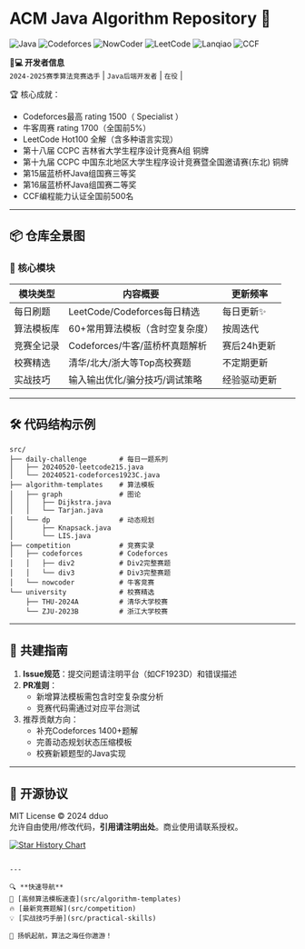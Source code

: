 # ACM Java Algorithm Repository 🚀

![Java](https://img.shields.io/badge/Java-17+-orange)
![Codeforces](https://img.shields.io/badge/Codeforces-1400-blue)
![NowCoder](https://img.shields.io/badge/牛客周赛-1700-red)
![LeetCode](https://img.shields.io/badge/LeetCode-Hot100%20全解-success)
![Lanqiao](https://img.shields.io/badge/蓝桥杯-国三-9cf)
![CCF](https://img.shields.io/badge/CCF算法大赛-全国前500-important)

**👨💻 开发者信息**  
`2024-2025赛季算法竞赛选手` | `Java后端开发者` | `在役` | 

🏆 核心成就：
- Codeforces最高 rating 1500（ Specialist ）
- 牛客周赛 rating 1700（全国前5%）
- LeetCode Hot100 全解（含多种语言实现）
- 第十八届 CCPC 吉林省大学生程序设计竞赛A组 铜牌
- 第十九届 CCPC 中国东北地区大学生程序设计竞赛暨全国邀请赛(东北) 铜牌
- 第15届蓝桥杯Java组国赛三等奖
- 第16届蓝桥杯Java组国赛二等奖
- CCF编程能力认证全国前500名
---

## 📦 仓库全景图

### 🌟 核心模块
| 模块类型         | 内容概要                          | 更新频率      |
|------------------|----------------------------------|-------------|
| 每日刷题         | LeetCode/Codeforces每日精选      | 每日更新✨    |
| 算法模板库       | 60+常用算法模板（含时空复杂度）   | 按周迭代     |
| 竞赛全记录       | Codeforces/牛客/蓝桥杯真题解析    | 赛后24h更新  |
| 校赛精选         | 清华/北大/浙大等Top高校赛题       | 不定期更新   |
| 实战技巧         | 输入输出优化/骗分技巧/调试策略     | 经验驱动更新 |

---

## 🛠️ 代码结构示例

```text
src/
├── daily-challenge        # 每日一题系列
│   ├── 20240520-leetcode215.java
│   └── 20240521-codeforces1923C.java
├── algorithm-templates    # 算法模板
│   ├── graph              # 图论
│   │   ├── Dijkstra.java
│   │   └── Tarjan.java
│   └── dp                 # 动态规划
│       ├── Knapsack.java
│       └── LIS.java
├── competition            # 竞赛实录
│   ├── codeforces         # Codeforces
│   │   ├── div2           # Div2完整赛题
│   │   └── div3           # Div3完整赛题
│   └── nowcoder           # 牛客竞赛
└── university             # 校赛精选
    ├── THU-2024A          # 清华大学校赛
    └── ZJU-2023B          # 浙江大学校赛
```

---

## 🤝 共建指南
1. **Issue规范**：提交问题请注明平台（如CF1923D）和错误描述
2. **PR准则**：
    - 新增算法模板需包含时空复杂度分析
    - 竞赛代码需通过对应平台测试
3. 推荐贡献方向：
    - 补充Codeforces 1400+题解
    - 完善动态规划状态压缩模板
    - 校赛新颖题型的Java实现

---

## 📜 开源协议
MIT License © 2024 dduo  
允许自由使用/修改代码，**引用请注明出处**。商业使用请联系授权。

[![Star History Chart](https://api.star-history.com/svg?repos=Dddddduo/acm-java-algorithm&type=Date)](https://star-history.com/#Dddddduo/acm-java-algorithm&Date)
```

---

🔍 **快速导航**  
📌 [高频算法模板速查](src/algorithm-templates)  
🔥 [最新竞赛题解](src/competition)  
💡 [实战技巧手册](src/practical-skills)  

🚢 扬帆起航，算法之海任你遨游！
```
